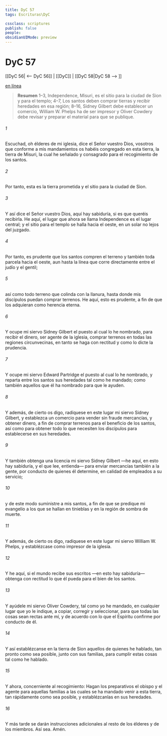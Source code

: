 ```yaml
---
title: DyC 57
tags: Escrituras\DyC

cssclass: scriptures
publish: false
people:
obsidianUIMode: preview
---
```


# DyC 57
[[DyC 56| <-- DyC 56]] | [[DyC]] | [[DyC 58|DyC 58 --> ]]

[en línea](https://churchofjesuschrist.org/study/scriptures/dc-testament/dc/57?lang=spa)

> __Resumen__
1–3, Independence, Misuri, es el sitio para la ciudad de Sion y para el templo; 4–7, Los santos deben comprar tierras y recibir heredades en esa región; 8–16, Sidney Gilbert debe establecer un comercio, William W. Phelps ha de ser impresor y Oliver Cowdery debe revisar y preparar el material para que se publique.

###### 1 
Escuchad, oh élderes de mi iglesia, dice el Señor vuestro Dios, vosotros que conforme a mis mandamientos os habéis congregado en esta tierra, la tierra de Misuri, la cual he señalado y consagrado para el recogimiento de los santos.

###### 2 
Por tanto, esta es la tierra prometida y el sitio para la ciudad de Sion.

###### 3 
Y así dice el Señor vuestro Dios, aquí hay sabiduría, si es que queréis recibirla. He aquí, el lugar que ahora se llama Independence es el lugar central; y el sitio para el templo se halla hacia el oeste, en un solar no lejos del juzgado.

###### 4 
Por tanto, es prudente que los santos compren el terreno y también toda parcela hacia el oeste, aun hasta la línea que corre directamente entre el judío y el gentil;

###### 5 
así como todo terreno que colinda con la llanura, hasta donde mis discípulos puedan comprar terrenos. He aquí, esto es prudente, a fin de que los adquieran como herencia eterna.

###### 6 
Y ocupe mi siervo Sidney Gilbert el puesto al cual lo he nombrado, para recibir el dinero, ser agente de la iglesia, comprar terrenos en todas las regiones circunvecinas, en tanto se haga con rectitud y como lo dicte la prudencia.

###### 7 
Y ocupe mi siervo Edward Partridge el puesto al cual lo he nombrado, y reparta entre los santos sus heredades tal como he mandado; como también aquellos que él ha nombrado para que le ayuden.

###### 8 
Y además, de cierto os digo, radíquese en este lugar mi siervo Sidney Gilbert, y establezca un comercio para vender sin fraude mercancías, y obtener dinero, a fin de comprar terrenos para el beneficio de los santos, así como para obtener todo lo que necesiten los discípulos para establecerse en sus heredades.

###### 9 
Y también obtenga una licencia mi siervo Sidney Gilbert —he aquí, en esto hay sabiduría, y el que lee, entienda— para enviar mercancías también a la gente, por conducto de quienes él determine, en calidad de empleados a su servicio;

###### 10 
y de este modo suministre a mis santos, a fin de que se predique mi evangelio a los que se hallan en tinieblas y en la región de sombra de muerte.

###### 11 
Y además, de cierto os digo, radíquese en este lugar mi siervo William W. Phelps, y establézcase como impresor de la iglesia.

###### 12 
Y he aquí, si el mundo recibe sus escritos —en esto hay sabiduría— obtenga con rectitud lo que él pueda para el bien de los santos.

###### 13 
Y ayúdele mi siervo Oliver Cowdery, tal como yo he mandado, en cualquier lugar que yo le indique, a copiar, corregir y seleccionar, para que todas las cosas sean rectas ante mí, y de acuerdo con lo que el Espíritu confirme por conducto de él.

###### 14 
Y así establézcanse en la tierra de Sion aquellos de quienes he hablado, tan pronto como sea posible, junto con sus familias, para cumplir estas cosas tal como he hablado.

###### 15 
Y ahora, concerniente al recogimiento: Hagan los preparativos el obispo y el agente para aquellas familias a las cuales se ha mandado venir a esta tierra, tan rápidamente como sea posible, y establézcanlas en sus heredades.

###### 16 
Y más tarde se darán instrucciones adicionales al resto de los élderes y de los miembros. Así sea. Amén.

